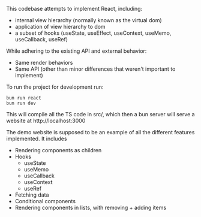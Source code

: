 This codebase attempts to implement React, including:

- internal view hierarchy (normally known as the virtual dom)
- application of view hierarchy to dom
- a subset of hooks (useState, useEffect, useContext, useMemo, useCallback, useRef)

While adhering to the existing API and external behavior:

- Same render behaviors
- Same API (other than minor differences that weren't important to implement)

To run the project for development run:

```
bun run react
bun run dev
```

This will compile all the TS code in src/, which then a bun server will serve a website at http://localhost:3000

The demo website is supposed to be an example of all the different features implemented. It includes

- Rendering components as children
- Hooks
  - useState
  - useMemo
  - useCallback
  - useContext
  - useRef
- Fetching data
- Conditional components
- Rendering components in lists, with removing + adding items
